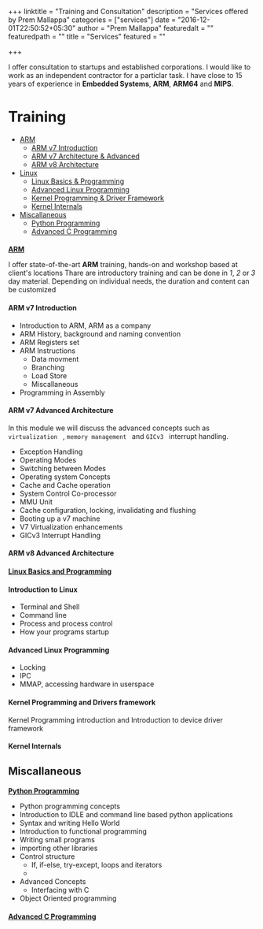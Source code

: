 +++
linktitle = "Training and Consultation"
description = "Services offered by Prem Mallappa"
categories = ["services"]
date = "2016-12-01T22:50:52+05:30"
author = "Prem Mallappa"
featuredalt = ""
featuredpath = ""
title = "Services"
featured = ""

+++

<style>
h1{
  font-size: 210%;
  font-variant: bold;
}
h3,h4{
  font-size: 100%;
}
h3 {
  text-decoration: underline;
}
</style>

I offer consultation to startups and established corporations. I would like to work as an independent contractor for a particlar task.
I have close to 15 years of experience in **Embedded Systems**, **ARM**, **ARM64** and **MIPS**.

# Training
 - [ARM](#arm)
    - [ARM v7 Introduction](#arm-v7-introduction)
    - [ARM v7 Architecture & Advanced](#arm-v7-advanced)
    - [ARM v8 Architecture](#arm-v8-advanced)
 - [Linux](#linux)
    - [Linux Basics & Programming](#linux-basics-and-programming)
    - [Advanced Linux Programming](#advanced-linux-programming)
    - [Kernel Programming & Driver Framework](#kernel-programming-and-driver-framework)
    - [Kernel Internals](#kernel-internals)
 - [Miscallaneous](#miscallaneous)
    - [Python Programming](#python-programming)
    - [Advanced C Programming](#advanced-c-programming)

### ARM
I offer state-of-the-art **ARM** training, hands-on and workshop based at client's locations
Thare are introductory training and can be done in *1*, *2* or *3* day material. Depending on individual needs, the duration and content can be customized

#### ARM v7 Introduction
- Introduction to ARM, ARM as a company
- ARM History, background and naming convention
- ARM Registers set
- ARM Instructions
  - Data movment
  - Branching
  - Load Store
  - Miscallaneous
- Programming in Assembly

#### ARM v7 Advanced Architecture
In this module we will discuss the advanced concepts such as `virtualization ` ,  `memory management ` and `GICv3 ` interrupt handling.

- Exception Handling
- Operating Modes
- Switching between Modes
- Operating system Concepts
- Cache and Cache operation
- System Control Co-processor
- MMU Unit
- Cache configuration, locking, invalidating and flushing
- Booting up a v7 machine
- V7 Virtualization enhancements
- GICv3 Interrupt Handling

#### ARM v8 Advanced Architecture

### Linux Basics and Programming
#### Introduction to Linux
- Terminal and Shell
- Command line
- Process and process control
- How your programs startup
#### Advanced Linux Programming
- Locking
- IPC
- MMAP, accessing hardware in userspace

#### Kernel Programming and Drivers framework
Kernel Programming introduction and Introduction to device driver framework

#### Kernel Internals

## Miscallaneous
### Python Programming
 - Python programming concepts
 - Introduction to IDLE and command line based python applications
 - Syntax and writing Hello World
 - Introduction to functional programming
 - Writing small programs
 - importing other libraries
 - Control structure
    - If, if-else, try-except, loops and iterators
    - 
 - Advanced Concepts
    - Interfacing with C
 - Object Oriented programming

### Advanced C Programming
